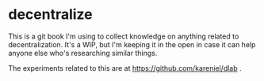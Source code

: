 # decentralize

This is a git book I'm using to collect knowledge on anything
related to decentralization. It's a WIP, but I'm keeping it in the open
in case it can help anyone else who's researching similar things.

The experiments related to this are at https://github.com/kareniel/dlab .